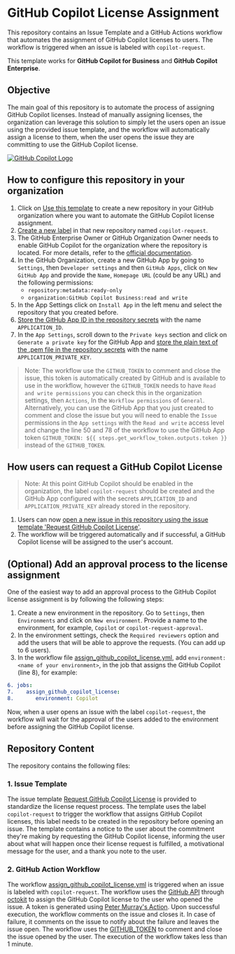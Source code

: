 # GitHub Copilot License Assignment

This repository contains an Issue Template and a GitHub Actions workflow that automates the assignment of GitHub Copilot licenses to users. The workflow is triggered when an issue is labeled with `copilot-request`.

This template works for **GitHub Copilot for Business** and **GitHub Copilot Enterprise**.

## Objective

The main goal of this repository is to automate the process of assigning GitHub Copilot licenses. Instead of manually assigning licenses, the organization can leverage this solution to simply let the users open an issue using the provided issue template, and the workflow will automatically assign a license to them, when the user opens the issue they are committing to use the GitHub Copilot license.

[![GitHub Copilot Logo](https://upload.wikimedia.org/wikipedia/commons/thumb/8/8a/GitHub_Copilot_logo.svg/1200px-GitHub_Copilot_logo.svg.png)](https://github.com/features/copilot)

## How to configure this repository in your organization

1. Click on [Use this template](https://github.com/new?template_name=GitHubCopilotLicenseAssignment&template_owner=microsoft) to create a new repository in your GitHub organization where you want to automate the GitHub Copilot license assignment.
2. [Create a new label](/../../labels) in that new repository named `copilot-request`.
3. The GitHub Enterprise Owner or GitHub Organization Owner needs to enable GitHub Copilot for the organization where the repository is located. For more details, refer to the [official documentation](https://docs.github.com/copilot/managing-github-copilot-in-your-organization/managing-access-for-copilot-in-your-organization).
4. In the GitHub Organization, create a new GitHub App by going to `Settings`, then `Developer settings` and then `GitHub Apps`, click on `New GitHub App` and provide the `Name`, `Homepage URL` (could be any URL) and the following permissions:
   - `repository:metadata:ready-only`
   - `organization:GitHub Copilot Business:read and write`
5. In the App Settings click on `Install App` in the left menu and select the repository that you created before.   
6. [Store the GitHub App ID in the repository secrets](/../../settings/secrets/actions/new) with the name `APPLICATION_ID`.
7. In the `App Settings`, scroll down to the `Private keys` section and click on `Generate a private key` for the GitHub App and [store the plain text of the .pem file in the repository secrets](/../../settings/secrets/actions/new) with the name `APPLICATION_PRIVATE_KEY`.

> Note: The workflow use the `GITHUB_TOKEN` to comment and close the issue, this token is automatically created by GitHub and is available to use in the workflow, however the `GITHUB_TOKEN` needs to have `Read and write permissions` you can check this in the organization settings, then `Actions`, In the `Workflow permissions` of `General`. Alternatively, you can use the GitHub App that you just created to comment and close the issue but you will need to enable the `Issue` permissions in the `App settings` with the `Read and write` access level and change the line 50 and 78 of the workflow to use the GitHub App token `GITHUB_TOKEN: ${{ steps.get_workflow_token.outputs.token }}` instead of the `GITHUB_TOKEN`. 

## How users can request a GitHub Copilot License

> Note: At this point GitHub Copilot should be enabled in the organization, the label `copilot-request` should be created and the GitHub App configured with the secrets `APPLICATION_ID` and `APPLICATION_PRIVATE_KEY` already stored in the repository.

1. Users can now [open a new issue in this repository using the issue template 'Request GitHub Copilot License'](/../../issues/new?assignees=&labels=copilot-request&projects=&template=github_copilot_request.md&title=Request+GitHub+Copilot+License).
3. The workflow will be triggered automatically and if successful, a GitHub Copilot license will be assigned to the user's account.

## (Optional) Add an approval process to the license assignment

One of the easiest way to add an approval process to the GitHub Copilot license assignment is by following the following steps:

1. Create a new environment in the repository. Go to `Settings`, then `Environments` and click on `New environment`. Provide a name to the environment, for example, `Copilot` or `copilot-request-approval`.
2. In the environment settings, check the `Required reviewers` option and add the users that will be able to approve the requests. (You can add up to 6 users).
3. In the workflow file [assign_github_copilot_license.yml](/.github/workflows/assign_github_copilot_license.yml), add `environment: <name of your environment>`, in the job that assigns the GitHub Copilot (line 8), for example:

```yaml
6. jobs:
7.    assign_github_copilot_license:
8.       environment: Copilot
```

Now, when a user opens an issue with the label `copilot-request`, the workflow will wait for the approval of the users added to the environment before assigning the GitHub Copilot license.

## Repository Content

The repository contains the following files:

### 1. Issue Template

The issue template [Request GitHub Copilot License](/.github/ISSUE_TEMPLATE/github_copilot_request.md) is provided to standardize the license request process. The template uses the label `copilot-request` to trigger the workflow that assigns GitHub Copilot licenses, this label needs to be created in the repository before opening an issue. The template contains a notice to the user about the commitment they're making by requesting the GitHub Copilot license, informing the user about what will happen once their license request is fulfilled, a motivational message for the user, and a thank you note to the user.

### 2. GitHub Action Workflow

The workflow [assign_github_copilot_license.yml](/.github/workflows/assign_github_copilot_license.yml) is triggered when an issue is labeled with `copilot-request`.  The workflow uses the [GitHub API](https://docs.github.com/en/rest/copilot/copilot-user-management?apiVersion=2022-11-28#add-users-to-the-copilot-subscription-for-an-organization) through [octokit](http://octokit.github.io/) to assign the GitHub Copilot license to the user who opened the issue. A token is generated using [Peter Murray's Action](https://github.com/peter-murray/workflow-application-token-action). Upon successful execution, the workflow comments on the issue and closes it. In case of failure, it comments on the issue to notify about the failure and leaves the issue open. The workflow uses the [GITHUB_TOKEN](https://docs.github.com/actions/reference/authentication-in-a-workflow) to comment and close the issue opened by the user. The execution of the workflow takes less than 1 minute.